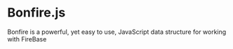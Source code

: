 # Bonfire.js
Bonfire is a powerful, yet easy to use, JavaScript data structure for working with FireBase
